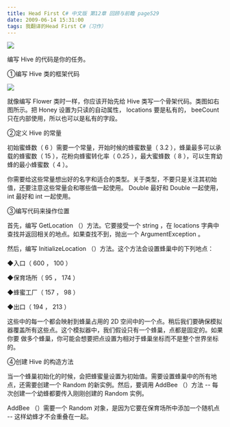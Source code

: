```yaml
---
title: Head First C# 中文版 第12章 回顾与前瞻 page529
date: 2009-06-14 15:31:00
tags: 我翻译的Head First C#（习作）
---
```

![](https://p-blog.csdn.net/images/p_blog_csdn_net/cuipengfei1/EntryImages/20090614/2009-06-14_15-02-27.jpg)

编写  Hive  的代码是你的任务。

  

①编写  Hive  类的框架代码

  

![](https://p-blog.csdn.net/images/p_blog_csdn_net/cuipengfei1/EntryImages/20090614/2009-06-14_15-07-41.jpg)

就像编写  Flower  类时一样，你应该开始先给  Hive  类写一个骨架代码。类图如右图所示。把  Honey  设置为只读的自动属性，
locations  要是私有的，  beeCount  只在内部使用，所以也可以是私有的字段。

  

②定义  Hive  的常量

  

初始蜜蜂数（  6  ）需要一个常量，开始时候的蜂蜜数量（  3.2  ），蜂巢最多可以承载的蜂蜜数（  15  ），花粉向蜂蜜转化率（  0.25
），最大蜜蜂数（  8  ），可以生育幼蜂的最小蜂蜜数（  4  ）。

  

你需要给这些常量想出好的名字和适合的类型。关于类型，不要只是关注其初始值，还要注意这些常量会和哪些值一起使用。  Double  最好和  Double
一起使用，  int  最好和  int  一起使用。

  

③编写代码来操作位置

  

首先，编写  GetLocation  （）方法。它要接受一个  string  ，在  locations
字典中查找并返回相关的地点。如果查找不到，抛出一个  ArgumentException  。

  

然后，编写  InitializeLocation  （）方法。这个方法会设置蜂巢中的下列地点：

  

◆入口（  600  ，  100  ）

◆保育场所（  95  ，  174  ）

◆蜂蜜工厂（  157  ，  98  ）

◆出口（  194  ，  213  ）

  

这些中的每一个都会映射到蜂巢占用的  2D  空间中的一个点。稍后我们要确保模拟器覆盖所有这些点。这个模拟器中，我们假设只有一个蜂巢，点都是固定的。如果你要
做多个蜂巢，你可能会想要把点设置为相对于蜂巢坐标而不是整个世界坐标的。

  

④创建  Hive  的构造方法

  

当一个蜂巢初始化的时候，会把蜂蜜量设置为初始值。需要设置蜂巢中的所有地点，还需要创建一个  Random  的新实例。然后，要调用  AddBee
（）方法  \--  每次创建一个幼蜂都要传入刚刚创建的  Random  实例。

  

AddBee  （）需要一个  Random  对象，是因为它要在保育场所中添加一个随机点  \--  这样幼蜂才不会重叠在一起。

  




